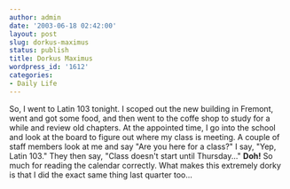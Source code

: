 ```yaml
---
author: admin
date: '2003-06-18 02:42:00'
layout: post
slug: dorkus-maximus
status: publish
title: Dorkus Maximus
wordpress_id: '1612'
categories:
- Daily Life
---
```


So, I went to Latin 103 tonight. I scoped out the new building in
Fremont, went and got some food, and then went to the coffe shop to
study for a while and review old chapters. At the appointed time, I go
into the school and look at the board to figure out where my class is
meeting. A couple of staff members look at me and say "Are you here for
a class?" I say, "Yep, Latin 103." They then say, "Class doesn't start
until Thursday..." **Doh!** So much for reading the calendar correctly.
What makes this extremely dorky is that I did the exact same thing last
quarter too...
